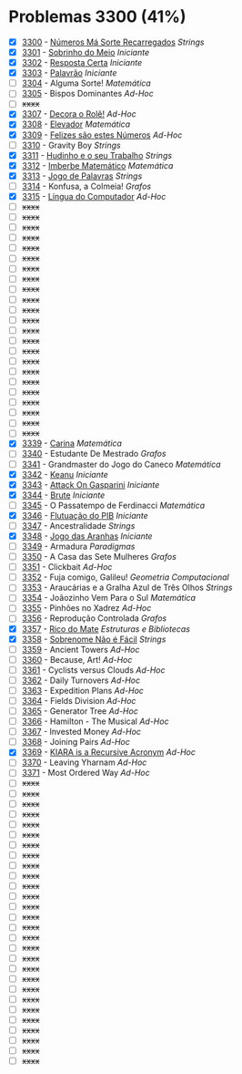 # Problemas 3300 (41%)

- [x]  [3300](https://www.beecrowd.com.br/judge/pt/problems/view/3300) - [Números Má Sorte Recarregados](https://github.com/potigol/beecrowd/blob/master/src/3300/3300.poti) *Strings*
- [x]  [3301](https://www.beecrowd.com.br/judge/pt/problems/view/3301) - [Sobrinho do Meio](https://github.com/potigol/beecrowd/blob/master/src/3300/3301.poti) *Iniciante*
- [x]  [3302](https://www.beecrowd.com.br/judge/pt/problems/view/3302) - [Resposta Certa](https://github.com/potigol/beecrowd/blob/master/src/3300/3302.poti) *Iniciante*
- [x]  [3303](https://www.beecrowd.com.br/judge/pt/problems/view/3303) - [Palavrão](https://github.com/potigol/beecrowd/blob/master/src/3300/3303.poti) *Iniciante*
- [ ]  [3304](https://www.beecrowd.com.br/judge/pt/problems/view/3304) - Alguma Sorte! *Matemática*
- [ ]  [3305](https://www.beecrowd.com.br/judge/pt/problems/view/3305) - Bispos Dominantes *Ad-Hoc*
- [ ] ~~xxxx~~
- [x]  [3307](https://www.beecrowd.com.br/judge/pt/problems/view/3307) - [Decora o Rolê!](https://github.com/potigol/beecrowd/blob/master/src/3300/3307.poti) *Ad-Hoc*
- [x]  [3308](https://www.beecrowd.com.br/judge/pt/problems/view/3308) - [Elevador](https://github.com/potigol/beecrowd/blob/master/src/3300/3308.poti) *Matemática*
- [x]  [3309](https://www.beecrowd.com.br/judge/pt/problems/view/3309) - [Felizes são estes Números](https://github.com/potigol/beecrowd/blob/master/src/3300/3309.poti) *Ad-Hoc*
- [ ]  [3310](https://www.beecrowd.com.br/judge/pt/problems/view/3310) - Gravity Boy *Strings*
- [x]  [3311](https://www.beecrowd.com.br/judge/pt/problems/view/3311) - [Hudinho e o seu Trabalho](https://github.com/potigol/beecrowd/blob/master/src/3300/3311.poti) *Strings*
- [x]  [3312](https://www.beecrowd.com.br/judge/pt/problems/view/3312) - [Imberbe Matemático](https://github.com/potigol/beecrowd/blob/master/src/3300/3312.poti) *Matemática*
- [x]  [3313](https://www.beecrowd.com.br/judge/pt/problems/view/3313) - [Jogo de Palavras](https://github.com/potigol/beecrowd/blob/master/src/3300/3313.poti) *Strings*
- [ ]  [3314](https://www.beecrowd.com.br/judge/pt/problems/view/3314) - Konfusa, a Colmeia! *Grafos*
- [x]  [3315](https://www.beecrowd.com.br/judge/pt/problems/view/3315) - [Língua do Computador](https://github.com/potigol/beecrowd/blob/master/src/3300/3315.poti) *Ad-Hoc*
- [ ] ~~xxxx~~
- [ ] ~~xxxx~~
- [ ] ~~xxxx~~
- [ ] ~~xxxx~~
- [ ] ~~xxxx~~
- [ ] ~~xxxx~~
- [ ] ~~xxxx~~
- [ ] ~~xxxx~~
- [ ] ~~xxxx~~
- [ ] ~~xxxx~~
- [ ] ~~xxxx~~
- [ ] ~~xxxx~~
- [ ] ~~xxxx~~
- [ ] ~~xxxx~~
- [ ] ~~xxxx~~
- [ ] ~~xxxx~~
- [ ] ~~xxxx~~
- [ ] ~~xxxx~~
- [ ] ~~xxxx~~
- [ ] ~~xxxx~~
- [ ] ~~xxxx~~
- [ ] ~~xxxx~~
- [ ] ~~xxxx~~
- [x]  [3339](https://www.beecrowd.com.br/judge/pt/problems/view/3339) - [Carina](https://github.com/potigol/beecrowd/blob/master/src/3300/3339.poti) *Matemática*
- [ ]  [3340](https://www.beecrowd.com.br/judge/pt/problems/view/3340) - Estudante De Mestrado *Grafos*
- [ ]  [3341](https://www.beecrowd.com.br/judge/pt/problems/view/3341) - Grandmaster do Jogo do Caneco *Matemática*
- [x]  [3342](https://www.beecrowd.com.br/judge/pt/problems/view/3342) - [Keanu](https://github.com/potigol/beecrowd/blob/master/src/3300/3342.poti) *Iniciante*
- [x]  [3343](https://www.beecrowd.com.br/judge/pt/problems/view/3343) - [Attack On Gasparini](https://github.com/potigol/beecrowd/blob/master/src/3300/3343.poti) *Iniciante*
- [x]  [3344](https://www.beecrowd.com.br/judge/pt/problems/view/3344) - [Brute](https://github.com/potigol/beecrowd/blob/master/src/3300/3344.poti) *Iniciante*
- [ ]  [3345](https://www.beecrowd.com.br/judge/pt/problems/view/3345) - O Passatempo de Ferdinacci *Matemática*
- [x]  [3346](https://www.beecrowd.com.br/judge/pt/problems/view/3346) - [Flutuação do PIB](https://github.com/potigol/beecrowd/blob/master/src/3300/3346.poti) *Iniciante*
- [ ]  [3347](https://www.beecrowd.com.br/judge/pt/problems/view/3347) - Ancestralidade *Strings*
- [x]  [3348](https://www.beecrowd.com.br/judge/pt/problems/view/3348) - [Jogo das Aranhas](https://github.com/potigol/beecrowd/blob/master/src/3300/3348.poti) *Iniciante*
- [ ]  [3349](https://www.beecrowd.com.br/judge/pt/problems/view/3349) - Armadura *Paradigmas*
- [ ]  [3350](https://www.beecrowd.com.br/judge/pt/problems/view/3350) - A Casa das Sete Mulheres *Grafos*
- [ ]  [3351](https://www.beecrowd.com.br/judge/pt/problems/view/3351) - Clickbait *Ad-Hoc*
- [ ]  [3352](https://www.beecrowd.com.br/judge/pt/problems/view/3352) - Fuja comigo, Galileu! *Geometria Computacional*
- [ ]  [3353](https://www.beecrowd.com.br/judge/pt/problems/view/3353) - Araucárias e a Gralha Azul de Três Olhos *Strings*
- [ ]  [3354](https://www.beecrowd.com.br/judge/pt/problems/view/3354) - Joãozinho Vem Para o Sul *Matemática*
- [ ]  [3355](https://www.beecrowd.com.br/judge/pt/problems/view/3355) - Pinhões no Xadrez *Ad-Hoc*
- [ ]  [3356](https://www.beecrowd.com.br/judge/pt/problems/view/3356) - Reprodução Controlada *Grafos*
- [x]  [3357](https://www.beecrowd.com.br/judge/pt/problems/view/3357) - [Rico do Mate](https://github.com/potigol/beecrowd/blob/master/src/3300/3357.poti) *Estruturas e Bibliotecas*
- [x]  [3358](https://www.beecrowd.com.br/judge/pt/problems/view/3358) - [Sobrenome Não é Fácil](https://github.com/potigol/beecrowd/blob/master/src/3300/3358.poti) *Strings*
- [ ]  [3359](https://www.beecrowd.com.br/judge/pt/problems/view/3359) - Ancient Towers *Ad-Hoc*
- [ ]  [3360](https://www.beecrowd.com.br/judge/pt/problems/view/3360) - Because, Art! *Ad-Hoc*
- [ ]  [3361](https://www.beecrowd.com.br/judge/pt/problems/view/3361) - Cyclists versus Clouds *Ad-Hoc*
- [ ]  [3362](https://www.beecrowd.com.br/judge/pt/problems/view/3362) - Daily Turnovers *Ad-Hoc*
- [ ]  [3363](https://www.beecrowd.com.br/judge/pt/problems/view/3363) - Expedition Plans *Ad-Hoc*
- [ ]  [3364](https://www.beecrowd.com.br/judge/pt/problems/view/3364) - Fields Division *Ad-Hoc*
- [ ]  [3365](https://www.beecrowd.com.br/judge/pt/problems/view/3365) - Generator Tree *Ad-Hoc*
- [ ]  [3366](https://www.beecrowd.com.br/judge/pt/problems/view/3366) - Hamilton - The Musical *Ad-Hoc*
- [ ]  [3367](https://www.beecrowd.com.br/judge/pt/problems/view/3367) - Invested Money *Ad-Hoc*
- [ ]  [3368](https://www.beecrowd.com.br/judge/pt/problems/view/3368) - Joining Pairs *Ad-Hoc*
- [x]  [3369](https://www.beecrowd.com.br/judge/pt/problems/view/3369) - [KIARA is a Recursive Acronym](https://github.com/potigol/beecrowd/blob/master/src/3300/3369.poti) *Ad-Hoc*
- [ ]  [3370](https://www.beecrowd.com.br/judge/pt/problems/view/3370) - Leaving Yharnam *Ad-Hoc*
- [ ]  [3371](https://www.beecrowd.com.br/judge/pt/problems/view/3371) - Most Ordered Way *Ad-Hoc*
- [ ] ~~xxxx~~
- [ ] ~~xxxx~~
- [ ] ~~xxxx~~
- [ ] ~~xxxx~~
- [ ] ~~xxxx~~
- [ ] ~~xxxx~~
- [ ] ~~xxxx~~
- [ ] ~~xxxx~~
- [ ] ~~xxxx~~
- [ ] ~~xxxx~~
- [ ] ~~xxxx~~
- [ ] ~~xxxx~~
- [ ] ~~xxxx~~
- [ ] ~~xxxx~~
- [ ] ~~xxxx~~
- [ ] ~~xxxx~~
- [ ] ~~xxxx~~
- [ ] ~~xxxx~~
- [ ] ~~xxxx~~
- [ ] ~~xxxx~~
- [ ] ~~xxxx~~
- [ ] ~~xxxx~~
- [ ] ~~xxxx~~
- [ ] ~~xxxx~~
- [ ] ~~xxxx~~
- [ ] ~~xxxx~~
- [ ] ~~xxxx~~
- [ ] ~~xxxx~~